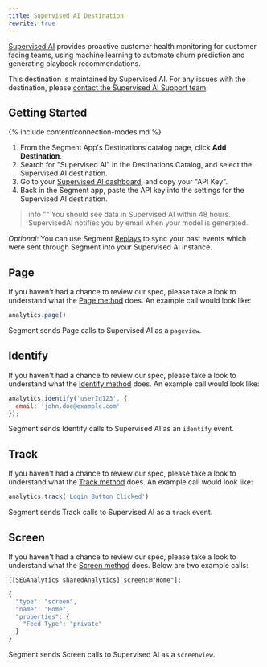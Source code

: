 ```yaml
---
title: Supervised AI Destination
rewrite: true
---
```


[Supervised AI](https://supervisedai.com/?utm_source=segmentio&utm_medium=docs&utm_campaign=partners) provides proactive customer health monitoring for customer facing teams, using machine learning to automate churn prediction and generating playbook recommendations.

This destination is maintained by Supervised AI. For any issues with the destination, please [contact the Supervised AI Support team](mailto:support@supervisedai.com).

## Getting Started

{% include content/connection-modes.md %}


1. From the Segment App's Destinations catalog page, click **Add Destination**.
2. Search for "Supervised AI" in the Destinations Catalog, and select the Supervised AI destination.
3. Go to your [Supervised AI dashboard](https://supervisedai.com/integrations), and copy your "API Key".
4. Back in the Segment app, paste the API key into the settings for the Supervised AI destination.

> info ""
> You should see data in Supervised AI within 48 hours. SupervisedAI notifies you by email when your model is generated.

*Optional:* You can use Segment [Replays](https://segment.com/docs/guides/what-is-replay/) to sync your past events which were sent through Segment into your Supervised AI instance.

## Page

If you haven't had a chance to review our spec, please take a look to understand what the [Page method](https://segment.com/docs/spec/page/) does. An example call would look like:

```js
analytics.page()
```

Segment sends Page calls to Supervised AI as a `pageview`.

## Identify

If you haven't had a chance to review our spec, please take a look to understand what the [Identify method](https://segment.com/docs/spec/identify/) does. An example call would look like:

```js
analytics.identify('userId123', {
  email: 'john.doe@example.com'
});
```

Segment sends Identify calls to Supervised AI as an `identify` event.

## Track

If you haven't had a chance to review our spec, please take a look to understand what the [Track method](https://segment.com/docs/spec/track/) does. An example call would look like:

```js
analytics.track('Login Button Clicked')
```

Segment sends Track calls to Supervised AI as a `track` event.

## Screen

If you haven't had a chance to review our spec, please take a look to understand what the [Screen method](https://segment.com/docs/connections/spec/screen/) does. Below are two example calls:

```objc
[[SEGAnalytics sharedAnalytics] screen:@"Home"];
```

```js
{
  "type": "screen",
  "name": "Home",
  "properties": {
    "Feed Type": "private"
  }
}
```
Segment sends Screen calls to Supervised AI as a `screenview`.
